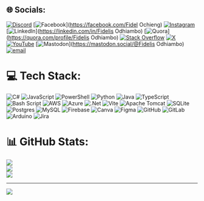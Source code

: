 
## 🌐 Socials:
[![Discord](https://img.shields.io/badge/Discord-%237289DA.svg?logo=discord&logoColor=white)](https://discord.gg/https://discord.gg/rWZSjCpWks) [![Facebook](https://img.shields.io/badge/Facebook-%231877F2.svg?logo=Facebook&logoColor=white)](https://facebook.com/Fidel Ochieng) [![Instagram](https://img.shields.io/badge/Instagram-%23E4405F.svg?logo=Instagram&logoColor=white)](https://instagram.com/techiefidel) [![LinkedIn](https://img.shields.io/badge/LinkedIn-%230077B5.svg?logo=linkedin&logoColor=white)](https://linkedin.com/in/Fidelis Odhiambo) [![Quora](https://img.shields.io/badge/Quora-%23B92B27.svg?logo=Quora&logoColor=white)](https://quora.com/profile/Fidelis Odhiambo) [![Stack Overflow](https://img.shields.io/badge/-Stackoverflow-FE7A16?logo=stack-overflow&logoColor=white)](https://stackoverflow.com/users/Fidel) [![X](https://img.shields.io/badge/X-black.svg?logo=X&logoColor=white)](https://x.com/@crypofficial) [![YouTube](https://img.shields.io/badge/YouTube-%23FF0000.svg?logo=YouTube&logoColor=white)](https://youtube.com/@Tech_Wins) [![Mastodon](https://img.shields.io/badge/-MASTODON-%232B90D9?logo=mastodon&logoColor=white)](https://mastodon.social/@Fidelis Odhiambo) [![email](https://img.shields.io/badge/Email-D14836?logo=gmail&logoColor=white)](mailto:fidelisodhiambo254@gmail.com) 

# 💻 Tech Stack:
![C#](https://img.shields.io/badge/c%23-%23239120.svg?style=for-the-badge&logo=csharp&logoColor=white) ![JavaScript](https://img.shields.io/badge/javascript-%23323330.svg?style=for-the-badge&logo=javascript&logoColor=%23F7DF1E) ![PowerShell](https://img.shields.io/badge/PowerShell-%235391FE.svg?style=for-the-badge&logo=powershell&logoColor=white) ![Python](https://img.shields.io/badge/python-3670A0?style=for-the-badge&logo=python&logoColor=ffdd54) ![Java](https://img.shields.io/badge/java-%23ED8B00.svg?style=for-the-badge&logo=openjdk&logoColor=white) ![TypeScript](https://img.shields.io/badge/typescript-%23007ACC.svg?style=for-the-badge&logo=typescript&logoColor=white) ![Bash Script](https://img.shields.io/badge/bash_script-%23121011.svg?style=for-the-badge&logo=gnu-bash&logoColor=white) ![AWS](https://img.shields.io/badge/AWS-%23FF9900.svg?style=for-the-badge&logo=amazon-aws&logoColor=white) ![Azure](https://img.shields.io/badge/azure-%230072C6.svg?style=for-the-badge&logo=microsoftazure&logoColor=white) ![.Net](https://img.shields.io/badge/.NET-5C2D91?style=for-the-badge&logo=.net&logoColor=white) ![Vite](https://img.shields.io/badge/vite-%23646CFF.svg?style=for-the-badge&logo=vite&logoColor=white) ![Apache Tomcat](https://img.shields.io/badge/apache%20tomcat-%23F8DC75.svg?style=for-the-badge&logo=apache-tomcat&logoColor=black) ![SQLite](https://img.shields.io/badge/sqlite-%2307405e.svg?style=for-the-badge&logo=sqlite&logoColor=white) ![Postgres](https://img.shields.io/badge/postgres-%23316192.svg?style=for-the-badge&logo=postgresql&logoColor=white) ![MySQL](https://img.shields.io/badge/mysql-4479A1.svg?style=for-the-badge&logo=mysql&logoColor=white) ![Firebase](https://img.shields.io/badge/firebase-a08021?style=for-the-badge&logo=firebase&logoColor=ffcd34) ![Canva](https://img.shields.io/badge/Canva-%2300C4CC.svg?style=for-the-badge&logo=Canva&logoColor=white) ![Figma](https://img.shields.io/badge/figma-%23F24E1E.svg?style=for-the-badge&logo=figma&logoColor=white) ![GitHub](https://img.shields.io/badge/github-%23121011.svg?style=for-the-badge&logo=github&logoColor=white) ![GitLab](https://img.shields.io/badge/gitlab-%23181717.svg?style=for-the-badge&logo=gitlab&logoColor=white) ![Arduino](https://img.shields.io/badge/-Arduino-00979D?style=for-the-badge&logo=Arduino&logoColor=white) ![Jira](https://img.shields.io/badge/jira-%230A0FFF.svg?style=for-the-badge&logo=jira&logoColor=white)
# 📊 GitHub Stats:
![](https://github-readme-stats.vercel.app/api?username=Fidelrock&theme=dark&hide_border=false&include_all_commits=false&count_private=false)<br/>
![](https://nirzak-streak-stats.vercel.app/?user=Fidelrock&theme=dark&hide_border=false)<br/>
![](https://github-readme-stats.vercel.app/api/top-langs/?username=Fidelrock&theme=dark&hide_border=false&include_all_commits=false&count_private=false&layout=compact)

---
[![](https://visitcount.itsvg.in/api?id=Fidelrock&icon=0&color=0)](https://visitcount.itsvg.in)

<!-- Proudly created with GPRM ( https://gprm.itsvg.in ) -->
